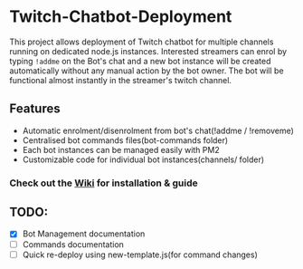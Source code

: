 # Twitch-Chatbot-Deployment
This project allows deployment of Twitch chatbot for multiple channels running on dedicated node.js instances. Interested streamers can enrol by typing `!addme` on the Bot's chat and a new bot instance will be created automatically without any manual action by the bot owner. The bot will be functional almost instantly in the streamer's twitch channel.

## Features
- Automatic enrolment/disenrolment from bot's chat(!addme / !removeme)
- Centralised bot commands files(bot-commands folder)
- Each bot instances can be managed easily with PM2
- Customizable code for individual bot instances(channels/ folder)

### Check out the [Wiki](https://github.com/mrazishere/Twitch-Chatbot-Deployment/wiki) for installation & guide

## TODO:
- [X] Bot Management documentation
- [ ] Commands documentation
- [ ] Quick re-deploy using new-template.js(for command changes)
